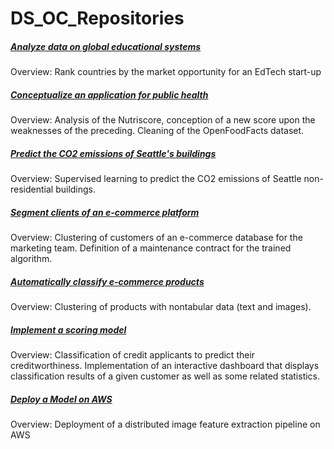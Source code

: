 # DS_OC_Repositories

##### [Analyze data on global educational systems](https://github.com/RKL13/DS_OC_P2)

Overview: Rank countries by the market opportunity for an EdTech start-up 

##### [Conceptualize an application for public health](https://github.com/RKL13/DS_OC_P3)

Overview: Analysis of the Nutriscore, conception of a new score upon the weaknesses of the preceding. Cleaning of the OpenFoodFacts dataset.

##### [Predict the CO2 emissions of Seattle's buildings](https://github.com/RKL13/DS_OC_P4)

Overview: Supervised learning to predict the CO2 emissions of Seattle non-residential buildings. 

##### [Segment clients of an e-commerce platform](https://github.com/RKL13/DS_OC_P5)

Overview: Clustering of customers of an e-commerce database for the marketing team.
Definition of a maintenance contract for the trained algorithm.

##### [Automatically classify e-commerce products](https://github.com/RKL13/DS_OC_P6)

Overview: Clustering of products with nontabular data (text and images).

##### [Implement a scoring model](https://github.com/RKL13/DS_OC_P7)

Overview: Classification of credit applicants to predict their creditworthiness. Implementation of an interactive dashboard that displays classification results of a given customer as well as some related statistics.

##### [Deploy a Model on AWS](https://github.com/RKL13/DS_OC_P8)

Overview: Deployment of a distributed image feature extraction pipeline on AWS
